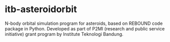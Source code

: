 # itb-asteroidorbit
N-body orbital simulation program for asteroids, based on REBOUND code package in Python. Developed as part of P2MI (research and public service initiative) grant program by Institute Teknologi Bandung.
